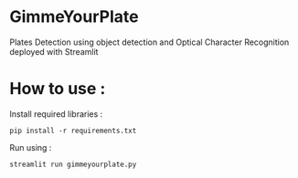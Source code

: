 # GimmeYourPlate
Plates Detection using object detection and Optical Character Recognition deployed with Streamlit

# How to use :

Install required libraries :

``` 
pip install -r requirements.txt
```

Run using :

```
streamlit run gimmeyourplate.py
```

